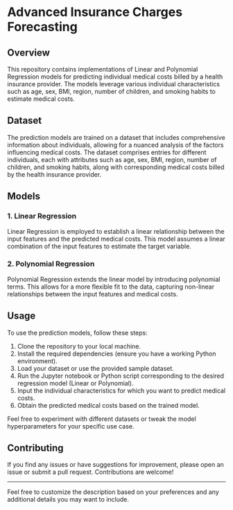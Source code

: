 # Advanced Insurance Charges Forecasting

## Overview

This repository contains implementations of Linear and Polynomial Regression models for predicting individual medical costs billed by a health insurance provider. The models leverage various individual characteristics such as age, sex, BMI, region, number of children, and smoking habits to estimate medical costs.

## Dataset

The prediction models are trained on a dataset that includes comprehensive information about individuals, allowing for a nuanced analysis of the factors influencing medical costs. The dataset comprises entries for different individuals, each with attributes such as age, sex, BMI, region, number of children, and smoking habits, along with corresponding medical costs billed by the health insurance provider.

## Models

### 1. Linear Regression

Linear Regression is employed to establish a linear relationship between the input features and the predicted medical costs. This model assumes a linear combination of the input features to estimate the target variable.

### 2. Polynomial Regression

Polynomial Regression extends the linear model by introducing polynomial terms. This allows for a more flexible fit to the data, capturing non-linear relationships between the input features and medical costs.

## Usage

To use the prediction models, follow these steps:

1. Clone the repository to your local machine.
2. Install the required dependencies (ensure you have a working Python environment).
3. Load your dataset or use the provided sample dataset.
4. Run the Jupyter notebook or Python script corresponding to the desired regression model (Linear or Polynomial).
5. Input the individual characteristics for which you want to predict medical costs.
6. Obtain the predicted medical costs based on the trained model.

Feel free to experiment with different datasets or tweak the model hyperparameters for your specific use case.

## Contributing

If you find any issues or have suggestions for improvement, please open an issue or submit a pull request. Contributions are welcome!

---

Feel free to customize the description based on your preferences and any additional details you may want to include.
